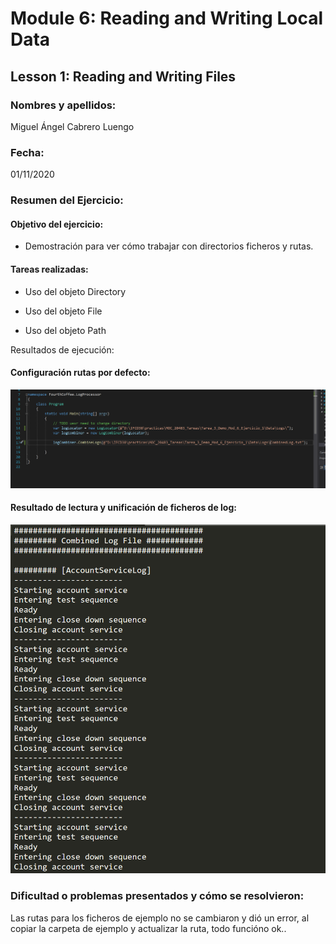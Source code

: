 ﻿# Module 6: Reading and Writing Local Data
## Lesson 1: Reading and Writing Files
### Nombres y apellidos:
Miguel Ángel Cabrero Luengo
### Fecha:
01/11/2020
### Resumen del Ejercicio:

#### Objetivo del ejercicio:
- Demostración para ver cómo trabajar con directorios ficheros y rutas.


#### Tareas realizadas:

- Uso del objeto Directory

- Uso del objeto File

- Uso del objeto Path

 
Resultados de ejecución:

#### Configuración rutas por defecto:
<img src="img/01.png">

#### Resultado de lectura y unificación de ficheros de log:
<img src="img/02.png">

### Dificultad o problemas presentados y cómo se resolvieron:
Las rutas para los ficheros de ejemplo no se cambiaron y dió un error, al copiar la carpeta de ejemplo y actualizar la ruta, todo funcióno ok..

